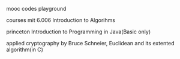 mooc codes playground

courses
mit 6.006 Introduction to Algorihms

princeton Introduction to Programming in Java(Basic only)

applied cryptography by Bruce Schneier, Euclidean and its extented algorithm(in C)

